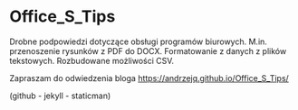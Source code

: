 # Office_S_Tips

Drobne podpowiedzi dotyczące obsługi programów biurowych. M.in. przenoszenie rysunków z PDF do DOCX. Formatowanie z danych z plików tekstowych. Rozbudowane możliwości CSV.

Zapraszam do odwiedzenia bloga https://andrzejq.github.io/Office_S_Tips/


(github - jekyll - staticman)
